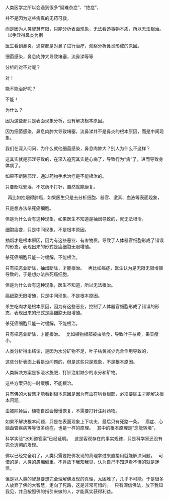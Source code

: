 人类医学之所以会遇到很多“疑难杂症”、“绝症”，

并不是因为这些病真的无药可救，

而是因为人类智慧有限，只能分析表面现象，无法看透事物本质，所以无法根治。
&nbsp;
以手淫得鼻炎为例

医生看到鼻炎，通常都是对鼻子进行治疗，观察分析鼻炎形成的原因。

细菌感染，鼻息肉肿大导致堵塞，流鼻涕等等

分析的对不对呢？

对！

能不能治好呢？

不能！

为什么？

因为这些都只是表面现象分析，没有解决根本原因。

因为细菌感染，鼻息肉肿大导致堵塞，流鼻涕并不是鼻炎的根本原因，而是中间现象。

我们在深入问问，为什么就他细菌感染，鼻息肉肿大？别人为什么不这样？

这其实就是邪淫导致的，在深入追究其实是心病了，导致行为“病”了，进而导致身体病了。

如果不断除邪淫，通过药物手术治疗是不能根治的。

只要断除邪淫，不吃药不打针，自然就能康复。

&nbsp;
再比如抽烟得肺癌，如果医生只是去分析细胞、器官、激素、血液等表面现象，

只是想办法杀死癌细胞。

但是为什么会有这种现象，如果医生不知道是抽烟导致的，就无法根治。

细胞癌变，只是中间现象，不是根本原因。

抽烟才是根本原因，因为有这些恶业、有害物质，导致了人体器官细胞形成了错误的形态，表现出来的形式是癌细胞无限增殖。

杀死癌细胞只能一时缓解，不能根治。

只有把恶业断除，抽烟断除，才能根治。
&nbsp;
再比如癌症，医生认为是无限无限增殖导致的，于是想办法杀死癌细胞。

但是为什么会有这种现象，医生不知道，所以无法根治。

癌细胞无限增殖，只是中间现象，不是根本原因。

杀生吃肉才是根本原因，因为有这些恶业，控制了人体器官细胞形成了错误的形态，表现出来的形式是癌细胞无限增殖。

杀死癌细胞只能一时缓解，不能根治。

只有把恶业断除，才能根治。
&nbsp;
比如植物根部被虫啃食，导致叶子枯黄，果实瘦小，

人类分析得出结论，是因为水分矿物不足，叶子枯黄减少光合作用导致的，

这些分析表面上看是没问题的，但是这些只是现象，不是根本原因。

人类解决方案是多浇水施肥，打针注射缺少的水分和矿物。

这些方案只能一时缓解，不能根治。

只有佛的大智慧才能看到根本原因是因为有虫在啃食根部，必须要除虫才能解决根本问题。

虫被除掉后，植物自然会慢慢恢复，不需要打针注射药物。

如果不解决根本问题，只是在表面现象上下功夫，最后只有死路一条。
&nbsp;
癌症、心脑血管疾病等等很多绝症，也是一样的原理。
&nbsp;
其中的根本原理是“念能转境”，

科学实验“水知道答案”已经证明。
&nbsp;
这是客观存在的事实规律，只是科学家还没有完全透彻的发现。

佛以已经完全明了，人类只需要把佛发现的真理拿过来直接用就能解决问题。
&nbsp;
可惜的是，人类的愚痴偏重，不肯放下我知我见，认为自己不知道看不懂的就是迷信。

但是以人类的智慧要想完全理解佛发现的真理，太困难了，几乎不可能。于是很多人放弃了佛的大智慧，走向了死路，这是非常可惜的。
&nbsp;
只有深信佛法，放下我知我见，并且按照佛的指引来做的人，才能真实获得利益。